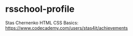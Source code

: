 # rsschool-profile
Stas Chernenko
HTML CSS Basics: https://www.codecademy.com/users/stas4it/achievements
